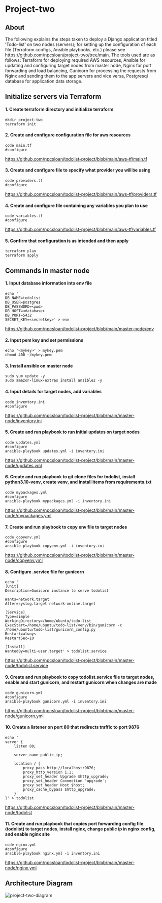 # Project-two

## About
The following explains the steps taken to deploy a Django application titled 'Todo-list' on two nodes (servers); for setting up the configuration of each file (Terraform configs, Ansible playbooks, etc.) please see https://github.com/npcsloan/project-two/tree/main. The tools used are as follows: Terraform for deploying required AWS resources, Ansible for updating and configuring target nodes from master node, Nginx for port forwarding and load balancing, Gunicorn for processing the requests from Nginx and sending them to the app servers and vice versa, Postgresql database for application data storage.

## Initialize servers via Terraform
#### 1. Create terraform directory and initialize terraform
```
mkdir project-two
terraform init
```
#### 2. Create and configure configuration file for aws resources
```
code main.tf
#configure
```
https://github.com/npcsloan/todolist-project/blob/main/aws-tf/main.tf

#### 3. Create and configure file to specify what provider you will be using
```
code providers.tf
#configure
```
https://github.com/npcsloan/todolist-project/blob/main/aws-tf/providers.tf

#### 4. Create and configure file containing any variables you plan to use
```
code variables.tf
#configure
```
https://github.com/npcsloan/todolist-project/blob/main/aws-tf/variables.tf

#### 5. Confirm that configuration is as intended and then apply
```
terraform plan
terraform apply
```

## Commands in master node

#### 1. Input database information into env file
```
echo '
DB_NAME=todolist
DB_USER=postgres
DB_PASSWORD=<pwd>
DB_HOST=<database>
DB_PORT=5432
SECRET_KEY=<secretkey>' > env
```
https://github.com/npcsloan/todolist-project/blob/main/master-node/env
#### 2. Input pem key and set permissions
```
echo '<mykey>' > mykey.pem
chmod 400 ~/mykey.pem
```
#### 3. Install ansible on master node
```
sudo yum update -y
sudo amazon-linux-extras install ansible2 -y
```
#### 4. Input details for target nodes, add variables
```
code inventory.ini
#configure
```
https://github.com/npcsloan/todolist-project/blob/main/master-node/inventory.ini
#### 5. Create and run playbook to run initial updates on target nodes
```
code updates.yml
#configure
ansible-playbook updates.yml -i inventory.ini
```
https://github.com/npcsloan/todolist-project/blob/main/master-node/updates.yml
#### 6. Create and run playbook to git clone files for todolist, install python3.10-venv, create venv, and install items from requirements.txt
```
code mypackages.yml
#configure
ansible-playbook mypackages.yml -i inventory.ini
```
https://github.com/npcsloan/todolist-project/blob/main/master-node/mypackages.yml
#### 7. Create and run playbook to copy env file to target nodes
```
code copyenv.yml
#configure
ansible-playbook copyenv.yml -i inventory.ini
```
https://github.com/npcsloan/todolist-project/blob/main/master-node/copyenv.yml
#### 8. Configure .service file for gunicorn
```
echo '
[Unit]
Description=Gunicorn instance to serve todolist

Wants=network.target
After=syslog.target network-online.target

[Service]
Type=simple
WorkingDirectory=/home/ubuntu/todo-list
ExecStart=/home/ubuntu/todo-list/venv/bin/gunicorn -c /home/ubuntu/todo-list/gunicorn_config.py
Restart=always
RestartSec=10

[Install]
WantedBy=multi-user.target' > todolist.service
```
https://github.com/npcsloan/todolist-project/blob/main/master-node/todolist.service
#### 9. Create and run playbook to copy todolist.service file to target nodes, enable and start gunicorn, and restart gunicorn when changes are made
```
code gunicorn.yml
#configure
ansible-playbook gunicorn.yml -i inventory.ini
```
https://github.com/npcsloan/todolist-project/blob/main/master-node/gunicorn.yml
#### 10. Create a listener on port 80 that redirects traffic to port 9876
```
echo '
server {
    listen 80;

    server_name public_ip;

    location / {
        proxy_pass http://localhost:9876;
        proxy_http_version 1.1;
        proxy_set_header Upgrade $http_upgrade;
        proxy_set_header Connection 'upgrade';
        proxy_set_header Host $host;
        proxy_cache_bypass $http_upgrade;
    }
}' > todolist
```
https://github.com/npcsloan/todolist-project/blob/main/master-node/todolist
#### 11. Create and run playbook that copies port forwarding config file (todolist) to target nodes, install nginx, change public ip in nginx config, and enable nginx site
```
code nginx.yml
#configure
ansible-playbook nginx.yml -i inventory.ini
```
https://github.com/npcsloan/todolist-project/blob/main/master-node/nginx.yml

## Architecture Diagram
![project-two-diagram](https://github.com/npcsloan/todolist-project/assets/123162008/4fcc4831-8d91-40a6-82f1-972df3b56886)
